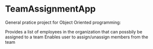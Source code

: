 # TeamAssignmentApp
General pratice project for Object Oriented programming:

Provides a list of employees in the organization that can possbily be assigned to a team
Enables user to assign/unassign members from the team
